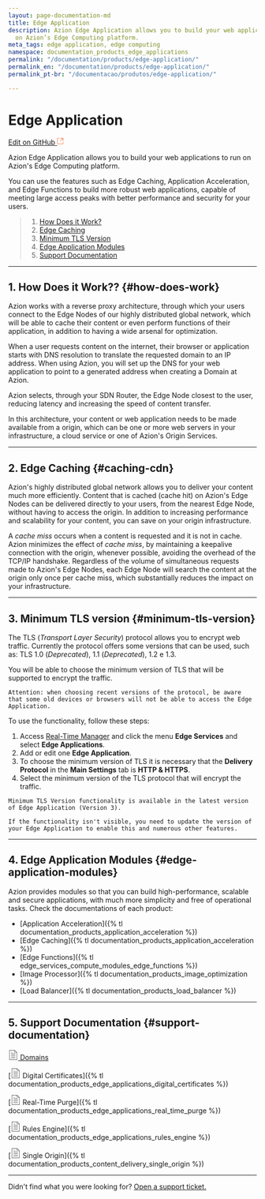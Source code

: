 ```yaml
---
layout: page-documentation-md
title: Edge Application
description: Azion Edge Application allows you to build your web applications to run
  on Azion’s Edge Computing platform.
meta_tags: edge application, edge computing
namespace: documentation_products_edge_applications
permalink: "/documentation/products/edge-application/"
permalink_en: "/documentation/products/edge-application/"
permalink_pt-br: "/documentacao/produtos/edge-application/"

---
```

# Edge **Application**

[Edit on GitHub <svg width="14" height="14" xmlns="http://www.w3.org/2000/svg"><g fill="none" stroke="#F3652B"><path d="M4.81.71H.672v11.43H12.1V8.001" stroke-width=".8"/><path d="M6.87.786h5.155V5.94M6.31 6.5L12.026.786"/></g></svg>](https://github.com/aziontech/docs_en/edit/master/edge-application/2021-01-14-index.md)

Azion Edge Application allows you to build your web applications to run on Azion's Edge Computing platform.

You can use the features such as Edge Caching, Application Acceleration, and Edge Functions to build more robust web applications, capable of meeting large access peaks with better performance and security for your users.

> 1. [How Does it Work?](#how-does-work)
> 2. [Edge Caching](#caching-cdn)
> 3. [Minimum TLS Version](#minimum-tls-version)
> 4. [Edge Application Modules](#edge-application-modules)
> 5. [Support Documentation](#documentacoes-de-suporte)

---

## 1. How Does it Work?? {#how-does-work}

Azion works with a reverse proxy architecture, through which your users connect to the Edge Nodes of our highly distributed global network, which will be able to cache their content or even perform functions of their application, in addition to having a wide arsenal for optimization.

When a user requests content on the internet, their browser or application starts with DNS resolution to translate the requested domain to an IP address. When using Azion, you will set up the DNS for your web application to point to a generated address when creating a Domain at Azion.

Azion selects, through your SDN Router, the Edge Node closest to the user, reducing latency and increasing the speed of content transfer.

In this architecture, your content or web application needs to be made available from a origin, which can be one or more web servers in your infrastructure, a cloud service or one of Azion's Origin Services.

---

## 2. Edge Caching {#caching-cdn}

Azion's highly distributed global network allows you to deliver your content much more efficiently. Content that is cached (cache hit) on Azion's Edge Nodes can be delivered directly to your users, from the nearest Edge Node, without having to access the origin. In addition to increasing performance and scalability for your content, you can save on your origin infrastructure.

A _cache miss_ occurs when a content is requested and it is not in cache. Azion minimizes the effect of _cache miss_, by maintaining a keepalive connection with the origin, whenever possible, avoiding the overhead of the TCP/IP handshake. Regardless of the volume of simultaneous requests made to Azion's Edge Nodes, each Edge Node will search the content at the origin only once per cache miss, which substantially reduces the impact on your infrastructure.

---

## 3. Minimum TLS version {#minimum-tls-version}

The TLS (_Transport Layer Security_) protocol allows you to encrypt web traffic. Currently the protocol offers some versions that can be used, such as: TLS 1.0  (_Deprecated_), 1.1 (_Deprecated_), 1.2 e 1.3.

You will be able to choose the minimum version of TLS that will be supported to encrypt the traffic.

~~~
Attention: when choosing recent versions of the protocol, be aware that some old devices or browsers will not be able to access the Edge Application.
~~~

To use the functionality, follow these steps:

1. Access [Real-Time Manager](https://manager.azion.com/) and click the menu **Edge Services** and select **Edge Applications**.
2. Add or edit one **Edge Application**.
3. To choose the minimum version of TLS it is necessary that the **Delivery Protocol** in the **Main Settings** tab is **HTTP & HTTPS**.
4. Select the minimum version of the TLS protocol that will encrypt the traffic.

~~~
Minimum TLS Version functionality is available in the latest version of Edge Application (Version 3).

If the functionality isn't visible, you need to update the version of your Edge Application to enable this and numerous other features.
~~~

---

## 4. Edge Application Modules {#edge-application-modules}

Azion provides modules so that you can build high-performance, scalable and secure applications, with much more simplicity and free of operational tasks. Check the documentations of each product:

*   [Application Acceleration]({% tl documentation_products_application_acceleration %})
*   [Edge Caching]({% tl documentation_products_application_acceleration %})
*   [Edge Functions]({% tl edge_services_compute_modules_edge_functions %})
*   [Image Processor]({% tl documentation_products_image_optimization %})
*   [Load Balancer]({% tl documentation_products_load_balancer %})

---

## 5. Support Documentation {#support-documentation}

[<svg width="20" xmlns="http://www.w3.org/2000/svg" class="icon icon-list" viewBox="0 0 60 60"><g stroke="#333" fill="#333" stroke-width="0"><g stroke="none"><path d="M42.5 22h-25a1 1 0 1 0 0 2h25a1 1 0 1 0 0-2zm-25-6h10a1 1 0 1 0 0-2h-10a1 1 0 1 0 0 2zm25 14h-25a1 1 0 1 0 0 2h25a1 1 0 1 0 0-2zm0 8h-25a1 1 0 1 0 0 2h25a1 1 0 1 0 0-2zm0 8h-25a1 1 0 1 0 0 2h25a1 1 0 1 0 0-2z"/><path d="M38.914 0H6.5v60h47V14.586L38.914 0zm.586 3.414L50.086 14H39.5V3.414zM8.5 58V2h29v14h14v42h-43z"/></g></g></svg> Domains](https://www.azion.com/en/documentation/products/edge-application/domains/)

[<svg width="20" xmlns="http://www.w3.org/2000/svg" class="icon icon-list" viewBox="0 0 60 60"><g stroke="#333" fill="#333" stroke-width="0"><g stroke="none"><path d="M42.5 22h-25a1 1 0 1 0 0 2h25a1 1 0 1 0 0-2zm-25-6h10a1 1 0 1 0 0-2h-10a1 1 0 1 0 0 2zm25 14h-25a1 1 0 1 0 0 2h25a1 1 0 1 0 0-2zm0 8h-25a1 1 0 1 0 0 2h25a1 1 0 1 0 0-2zm0 8h-25a1 1 0 1 0 0 2h25a1 1 0 1 0 0-2z"/><path d="M38.914 0H6.5v60h47V14.586L38.914 0zm.586 3.414L50.086 14H39.5V3.414zM8.5 58V2h29v14h14v42h-43z"/></g></g></svg> Digital Certificates]({% tl documentation_products_edge_applications_digital_certificates %})

[<svg width="20" xmlns="http://www.w3.org/2000/svg" class="icon icon-list" viewBox="0 0 60 60"><g stroke="#333" fill="#333" stroke-width="0"><g stroke="none"><path d="M42.5 22h-25a1 1 0 1 0 0 2h25a1 1 0 1 0 0-2zm-25-6h10a1 1 0 1 0 0-2h-10a1 1 0 1 0 0 2zm25 14h-25a1 1 0 1 0 0 2h25a1 1 0 1 0 0-2zm0 8h-25a1 1 0 1 0 0 2h25a1 1 0 1 0 0-2zm0 8h-25a1 1 0 1 0 0 2h25a1 1 0 1 0 0-2z"/><path d="M38.914 0H6.5v60h47V14.586L38.914 0zm.586 3.414L50.086 14H39.5V3.414zM8.5 58V2h29v14h14v42h-43z"/></g></g></svg> Real-Time Purge]({% tl documentation_products_edge_applications_real_time_purge %})

[<svg width="20" xmlns="http://www.w3.org/2000/svg" class="icon icon-list" viewBox="0 0 60 60"><g stroke="#333" fill="#333" stroke-width="0"><g stroke="none"><path d="M42.5 22h-25a1 1 0 1 0 0 2h25a1 1 0 1 0 0-2zm-25-6h10a1 1 0 1 0 0-2h-10a1 1 0 1 0 0 2zm25 14h-25a1 1 0 1 0 0 2h25a1 1 0 1 0 0-2zm0 8h-25a1 1 0 1 0 0 2h25a1 1 0 1 0 0-2zm0 8h-25a1 1 0 1 0 0 2h25a1 1 0 1 0 0-2z"/><path d="M38.914 0H6.5v60h47V14.586L38.914 0zm.586 3.414L50.086 14H39.5V3.414zM8.5 58V2h29v14h14v42h-43z"/></g></g></svg> Rules Engine]({% tl documentation_products_edge_applications_rules_engine %})

[<svg width="20" xmlns="http://www.w3.org/2000/svg" class="icon icon-list" viewBox="0 0 60 60"><g stroke="#333" fill="#333" stroke-width="0"><g stroke="none"><path d="M42.5 22h-25a1 1 0 1 0 0 2h25a1 1 0 1 0 0-2zm-25-6h10a1 1 0 1 0 0-2h-10a1 1 0 1 0 0 2zm25 14h-25a1 1 0 1 0 0 2h25a1 1 0 1 0 0-2zm0 8h-25a1 1 0 1 0 0 2h25a1 1 0 1 0 0-2zm0 8h-25a1 1 0 1 0 0 2h25a1 1 0 1 0 0-2z"/><path d="M38.914 0H6.5v60h47V14.586L38.914 0zm.586 3.414L50.086 14H39.5V3.414zM8.5 58V2h29v14h14v42h-43z"/></g></g></svg> Single Origin]({% tl documentation_products_content_delivery_single_origin %})

---

Didn't find what you were looking for? [Open a support ticket.](https://tickets.azion.com/)
